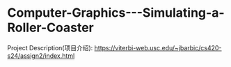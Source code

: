# Computer-Graphics---Simulating-a-Roller-Coaster

Project Description(项目介绍): https://viterbi-web.usc.edu/~jbarbic/cs420-s24/assign2/index.html
